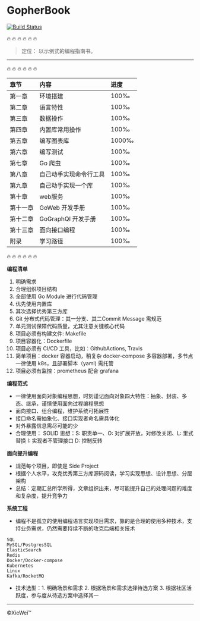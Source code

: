 # GopherBook


[![Build Status](https://travis-ci.com/wuxiaoxiaoshen/GopherBook.svg?token=NJwtDqGPUSoHiysBfFqE&branch=master)](https://travis-ci.com/wuxiaoxiaoshen/GopherBook)

:fire:  :fire:  :fire:  :fire:  :fire:  :fire:



> 定位： 以示例式的编程指南书。

---
:fire:  :fire:  :fire:  :fire:  :fire:  :fire:

章节|内容|进度
:---|:---|:---|
第一章|环境搭建|100&permil;|
第二章|语言特性|100&permil;|
第三章|数据操作|100&permil;|
第四章|内置库常用操作|100&permil;|
第五章|编写图表库|1000&permil;|
第六章| 编写测试|100&permil;|
第七章| Go 爬虫|100&permil;|
第八章|自己动手实现命令行工具|100&permil;|
第九章|自己动手实现一个库|100&permil;|
第十章|web服务|100&permil;|
第十一章| GoWeb 开发手册|100&permil;|
第十二章| GoGraphQl 开发手册|100&permil;|
第十三章| 面向接口编程|100&permil;|
附录| 学习路径 |100&permil;|


:fire:  :fire:  :fire:  :fire:  :fire:  :fire:

**编程清单**
1. 明确需求
2. 合理组织项目结构
3. 全部使用 Go Module 进行代码管理
3. 优先使用内置库
4. 其次选择优秀第三方库
5. Git 分布式代码管理：其一分支、其二Commit Message 需规范
5. 单元测试保障代码质量，尤其注意关键核心代码
6. 项目必须有构建文件: Makefile
7. 项目容器化：Dockerfile 
8. 项目必须有 CI/CD 工具，比如：GithubActions, Travis
9. 简单项目：docker 容器启动，稍复杂 docker-compose 多容器部署，多节点一律使用 k8s，且部署脚本（yaml) 需托管
10. 项目必须有监控：prometheus 配合 grafana

**编程范式**

- 一律使用面向对象编程思想，时刻谨记面向对象四大特性：抽象、封装、多态、继承，谨慎使用面向过程编程思想
- 面向接口、组合编程，维护系统可拓展性
- 接口命名需抽象化、接口实现者命名需具体化
- 对外暴露信息需尽可能的少
- 合理使用： SOLID 思想：S: 职责单一、O: 对扩展开放，对修改关闭、L: 里式替换 I: 实现者不管理接口 D: 控制反转

**面向提升编程**

- 规范每个项目，即使是 Side Project
- 根据个人水平，攻克优秀第三方库源码阅读，学习实现思想、设计思想、分层架构
- 总结：定期汇总所学所得，文章组织出来，尽可能提升自己的处理问题的难度和复杂度，提升竞争力

**系统工程**

- 编程不是孤立的使用编程语言实现项目需求，靠的是合理的使用多种技术，支持业务需求，仍然需要持续不断的攻克后端相关技术

```text
SQL
MySQL/PostgresSQL
ElasticSearch
Redis
Docker/Docker-compose
Kubernetes
Linux
Kafka/RocketMQ
```

- 技术选型：1. 明确场景和需求 2. 根据场景和需求选择待选方案 3. 根据社区活跃度，参与度从待选方案中选择其一

---

&copy;XieWei&trade;




